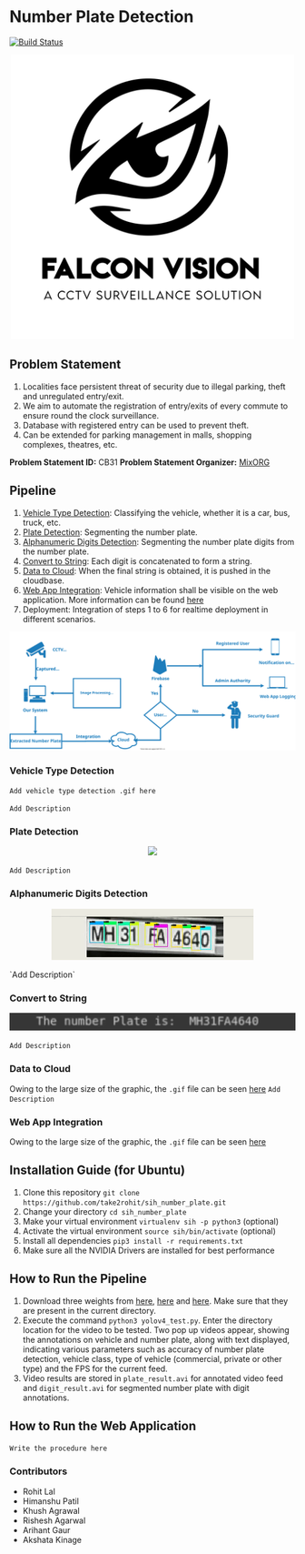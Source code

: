 # Number Plate Detection
[![Build Status](https://travis-ci.org/joemccann/dillinger.svg?branch=master)](https://travis-ci.org/joemccann/dillinger)

<p align="center">
  <img width="500" height="500" src="images/Falcon_Vision_logo.jpg">
</p>

## Problem Statement

1. Localities face persistent threat of security due to illegal parking, theft and unregulated entry/exit.
2. We aim to automate the registration of entry/exits of every commute to ensure round the clock surveillance.
3. Database with registered entry can be used to prevent theft.
4. Can be extended for parking management in malls, shopping complexes, theatres, etc.

**Problem Statement ID:** CB31
**Problem Statement Organizer:** [MixORG](https://mixorg.com/)

## Pipeline

1. [Vehicle Type Detection](##Vehicle-Type-Detection): Classifying the vehicle, whether it is a car, bus, truck, etc.
2. [Plate Detection](##Plate-Detection): Segmenting the number plate.
3. [Alphanumeric Digits Detection](##Alphanumeric-Digits-Detection): Segmenting the number plate digits from the number plate.
4. [Convert to String](##Convert-to-String): Each digit is concatenated to form a string.
5. [Data to Cloud](##Data-to-Cloud): When the final string is obtained, it is pushed in the cloudbase.
6. [Web App Integration](##Web-App-Integration): Vehicle information shall be visible on the web application. More information can be found [here](https://github.com/rishesh007/falcon-vision-web-app)
7. Deployment: Integration of steps 1 to 6 for realtime deployment in different scenarios.



<p align="center">
  <img src="images/system_design.svg">
</p>

### Vehicle Type Detection
`Add vehicle type detection .gif here`

`Add Description`

### Plate Detection

<p align="center">
  <img src="/images/platedetect.gif">
</p>

`Add Description`

### Alphanumeric Digits Detection

<p align="center">
  <img src="/images/plate.gif">
</p>
`Add Description`

### Convert to String

<p align="center">
  <img src="/images/string.gif">
</p>

`Add Description`

### Data to Cloud

Owing to the large size of the graphic, the `.gif` file can be seen [here](https://drive.google.com/file/d/1d5iCLz8caoTTKYYxlhKmf1rZWejHspYS/view?usp=sharing)
`Add Description`

### Web App Integration

Owing to the large size of the graphic, the `.gif` file can be seen [here](https://drive.google.com/file/d/1BMA6nsOvdXIhl4wpWVG8JOcQKpyvZRZE/view?usp=sharing)

## Installation Guide (for Ubuntu)

1. Clone this repository `git clone https://github.com/take2rohit/sih_number_plate.git`
2. Change your directory `cd sih_number_plate`
3. Make your virtual environment `virtualenv sih -p python3` (optional)
4. Activate the virtual environment `source sih/bin/activate` (optional)
5. Install all dependencies `pip3 install -r requirements.txt` 
6. Make sure all the NVIDIA Drivers are installed for best performance

## How to Run the Pipeline

1. Download three weights from [here](), [here]() and [here](). Make sure that they are present in the current directory.
2. Execute the command `python3 yolov4_test.py`. Enter the directory location for the video to be tested. Two pop up videos appear, showing the annotations on vehicle and number plate, along with text displayed, indicating various parameters such as accuracy of number plate detection, vehicle class, type of vehicle (commercial, private or other type) and the FPS for the current feed.
3. Video results are stored in `plate_result.avi` for annotated video feed and `digit_result.avi` for segmented number plate with digit annotations.

## How to Run the Web Application

`Write the procedure here`

### Contributors
- Rohit Lal 
- Himanshu Patil
- Khush Agrawal
- Rishesh Agarwal
- Arihant Gaur
- Akshata Kinage
